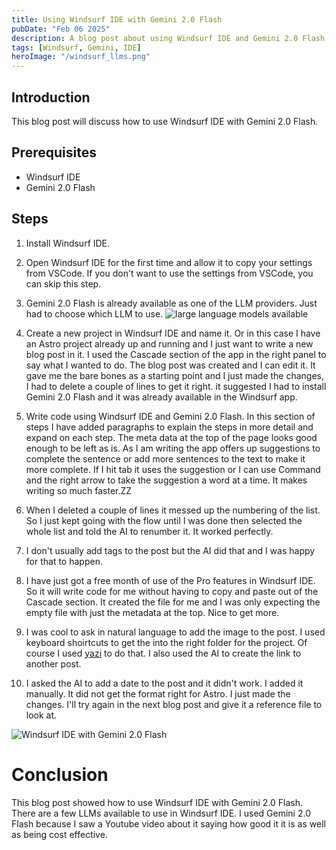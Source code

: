 ```yaml
---
title: Using Windsurf IDE with Gemini 2.0 Flash
pubDate: "Feb 06 2025"
description: A blog post about using Windsurf IDE and Gemini 2.0 Flash.
tags: [Windsurf, Gemini, IDE]
heroImage: "/windsurf_llms.png"
---
```


## Introduction

This blog post will discuss how to use Windsurf IDE with Gemini 2.0 Flash.

## Prerequisites

- Windsurf IDE
- Gemini 2.0 Flash

## Steps

1. Install Windsurf IDE.

2. Open Windsurf IDE for the first time and allow it to copy your
   settings from VSCode. If you don't want to use the settings from
   VSCode, you can skip this step.

3. Gemini 2.0 Flash is already available as one of the LLM
   providers. Just had to choose which LLM to use.
   ![large language models available](/windsurf_llms.png)

4. Create a new project in Windsurf IDE and name it. Or in this case I have an Astro project already up and running and I just want to write a new blog post in it. I used the Cascade section of the app in the right panel to say what I wanted to do. The blog post was created and I can edit it. It gave me the bare bones as a starting point and I just made the changes, I had to delete a couple of lines to get it right. it suggested I had to install Gemini 2.0 Flash and it was already available in the Windsurf app.

5. Write code using Windsurf IDE and Gemini 2.0 Flash.
   In this section of steps I have added paragraphs to explain the steps in more detail and expand on each step. The meta data at the top of the page looks good enough to be left as is. As I am writing the app offers up suggestions to complete the sentence or add more sentences to the text to make it more complete. If I hit tab it uses the suggestion or I can use Command and the right arrow to take the suggestion a word at a time. It makes writing so much faster.ZZ
6. When I deleted a couple of lines it messed up the numbering of the list. So I just kept going with the flow until I was done then selected the whole list and told the AI to renumber it. It worked perfectly.
7. I don't usually add tags to the post but the AI did that and I was happy for that to happen.
8. I have just got a free month of use of the Pro features in Windsurf IDE. So it will write code for me without having to copy and paste out of the Cascade section. It created the file for me and I was only expecting the empty file with just the metadata at the top. Nice to get more.
9. I was cool to ask in natural language to add the image to the post. I used keyboard shoirtcuts to get the into the right folder for the project. Of course I used [yazi](/blog/yazi) to do that. I also used the AI to create the link to another post.
10. I asked the AI to add a date to the post and it didn't work. I added it manually. It did not get the format right for Astro. I just made the changes. I'll try again in the next blog post and give it a reference file to look at.

![Windsurf IDE with Gemini 2.0 Flash](/windsurf_full.png)

# Conclusion

This blog post showed how to use Windsurf IDE with Gemini 2.0 Flash. There are a few LLMs available to use in Windsurf IDE. I used Gemini 2.0 Flash because I saw a Youtube video about it saying how good it it is as well as being cost effective.

